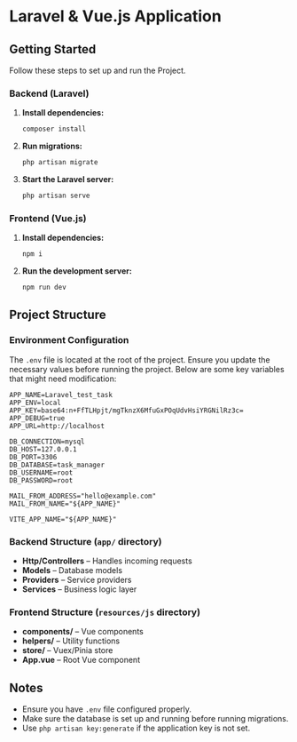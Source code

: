 # Laravel & Vue.js Application

## Getting Started

Follow these steps to set up and run the Project.

### Backend (Laravel)

1. **Install dependencies:**
   ```sh
   composer install
   ```

2. **Run migrations:**
   ```sh
   php artisan migrate
   ```

3. **Start the Laravel server:**
   ```sh
   php artisan serve
   ```

### Frontend (Vue.js)

1. **Install dependencies:**
   ```sh
   npm i
   ```

2. **Run the development server:**
   ```sh
   npm run dev
   ```

## Project Structure

### Environment Configuration
The `.env` file is located at the root of the project. Ensure you update the necessary values before running the project. Below are some key variables that might need modification:

```env
APP_NAME=Laravel_test_task
APP_ENV=local
APP_KEY=base64:n+FfTLHpjt/mgTknzX6MfuGxPOqUdvHsiYRGNilRz3c=
APP_DEBUG=true
APP_URL=http://localhost

DB_CONNECTION=mysql
DB_HOST=127.0.0.1
DB_PORT=3306
DB_DATABASE=task_manager
DB_USERNAME=root
DB_PASSWORD=root

MAIL_FROM_ADDRESS="hello@example.com"
MAIL_FROM_NAME="${APP_NAME}"

VITE_APP_NAME="${APP_NAME}"
```

### Backend Structure (`app/` directory)
- **Http/Controllers** – Handles incoming requests
- **Models** – Database models
- **Providers** – Service providers
- **Services** – Business logic layer

### Frontend Structure (`resources/js` directory)
- **components/** – Vue components
- **helpers/** – Utility functions
- **store/** – Vuex/Pinia store
- **App.vue** – Root Vue component

## Notes
- Ensure you have `.env` file configured properly.
- Make sure the database is set up and running before running migrations.
- Use `php artisan key:generate` if the application key is not set.
